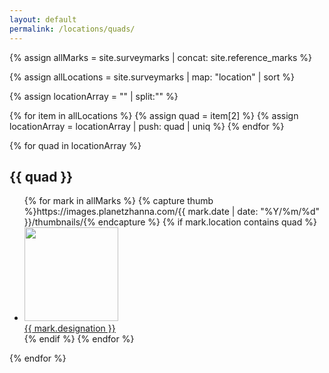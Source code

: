 ```yaml
---
layout: default
permalink: /locations/quads/
---
```


{% assign allMarks = site.surveymarks | concat: site.reference_marks %}

{% assign allLocations = site.surveymarks | map: "location" | sort %}

{% assign locationArray = "" | split:"" %}

{% for item in allLocations %}
  {% assign quad = item[2] %}
  {% assign locationArray = locationArray | push: quad | uniq %}
{% endfor %}

{% for quad in locationArray %}
  <h2 class="quad" id="{{ quad | slugify }}">{{ quad }}</h2>
  <ul>
  {% for mark in allMarks %}
    {% capture thumb %}https://images.planetzhanna.com/{{ mark.date | date: "%Y/%m/%d" }}/thumbnails/{% endcapture %}
    {% if mark.location contains quad %}
    <li><a href="{{mark.url}}"><img src="{{ thumb }}{{ mark.featured_image }}" style="width: 150px;"><br>{{ mark.designation }}</a></li>
    {% endif %}
  {% endfor %}
  </ul>
{% endfor %}
